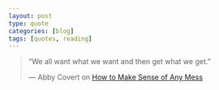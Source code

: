 ```yaml
---
layout: post
type: quote
categories: [blog]
tags: [quotes, reading]
---
```


> “We all want what we want and then get what we get.”
> <footer>— Abby Covert on <a rel="nofollow" href="http://www.amazon.co.uk/gp/product/1500615994/ref=as_li_tl?ie=UTF8&camp=1634&creative=6738&creativeASIN=1500615994&linkCode=as2&tag=edmundojr-21">How to Make Sense of Any Mess</a><img src="http://ir-uk.amazon-adsystem.com/e/ir?t=edmundojr-21&l=as2&o=2&a=1500615994" width="1" height="1" border="0" alt="" style="border:none !important; margin:0px !important;" /></footer>
